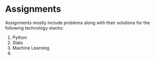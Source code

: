 # Assignments
Assignments mostly include problems along with their solutions for the following technology stacks:
1. Python
2. Stats
3. Machine Learning
4. 
